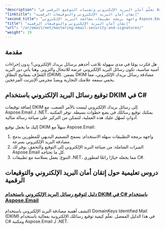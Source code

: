 ```yaml
---
"description": "تعلّم أمان البريد الإلكتروني وتقنيات التوقيع الرقمي في Aspose.Email لـ .NET. استكشف دروسًا تعليمية خطوة بخطوة، بما في ذلك توقيع DKIM بلغة C#."
"linktitle": "إتقان أمان البريد الإلكتروني والتوقيعات الرقمية"
"second_title": "واجهة برمجة تطبيقات معالجة البريد الإلكتروني Aspose.Email .NET"
"title": "إتقان أمان البريد الإلكتروني والتوقيعات الرقمية"
"url": "/ar/email/net/mastering-email-security-and-signatures/"
"weight": 19
---
```


## مقدمة 

هل فكرت يومًا في مدى سهولة تلاعب أحدهم برسائل بريدك الإلكتروني؟ بدون إجراءات أمنية مناسبة، تكون رسائل البريد الإلكتروني عرضة للانتحال والتزوير. وهنا يأتي دور البريد المُعرَّف بمفاتيح النطاق (DKIM). يضمن DKIM مصادقة رسائل بريدك الإلكتروني، مما يحمي سمعة علامتك التجارية ويصدّ مجرمي الإنترنت المزعجين.  

## توقيع رسائل البريد الإلكتروني باستخدام DKIM في C#  

إضافة توقيعات DKIM إلى رسائل بريدك الإلكتروني ليست بالأمر الصعب. مع Aspose.Email لـ .NET، يمكنك توقيع رسائلك في بضع خطوات بسيطة. توفر المكتبة أدواتٍ تُسهّل عليك هذه العملية، لتتمكن من التركيز على صياغة رسالة مثالية.  

إليك ما يجعل توقيع DKIM سهلاً مع Aspose.Email:  

1. واجهة برمجة التطبيقات سهلة الاستخدام: يسمح التصميم البديهي للمطورين بدمج مصادقة البريد الإلكتروني بسرعة.  
2. الميزات الشاملة: من صياغة البريد الإلكتروني إلى التوقيع والتحقق، يوفر لك Aspose.Email كل ما تحتاجه.  
3. التنوع: يعمل بسلاسة مع تطبيقات .NET، مما يجعله خيارًا رائعًا لمطوري C#.

## دروس تعليمية حول إتقان أمان البريد الإلكتروني والتوقيعات الرقمية
### [دليل لتوقيع رسائل البريد الإلكتروني باستخدام DKIM في C# باستخدام Aspose.Email](./guide-to-signing-emails-with-dkim/)
اكتشف أهمية مصادقة البريد الإلكتروني باستخدام DomainKeys Identified Mail (DKIM) في هذا الدليل المفصل. تعلّم كيفية توقيع رسائلك الإلكترونية بفعالية باستخدام C# ومكتبة Aspose.Email لـ .NET.